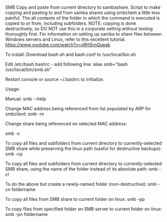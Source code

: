 SMB Copy and paste from current directory to sambashare.
Script to make copying and pasting to and from samba shares using smbclient a little less painful. The all contents of the folder in which the command is executed is copied to or from, including subfolders. NOTE: copying is done destructively, so DO NOT use this in a corporate setting without testing thoroughly first. For information on setting up samba to share files between Windows servers and Linux, refer to this excellent tutorial. https://www.youtube.com/watch?v=oRHSrnQueak

To install:
Download bash.sh and bash.conf to /usr/local/bin.sh

Edit /etc/bash.bashrc - add following line:
alias smb="bash /usr/local/bin/smb.sh"

Restart console or source ~/.bashrc to initialize.

Usage:

Manual:
smb --help

Change MAC address being referenced from list populated by ARP for smbclient:
smb -m

Change share being referenced on selected MAC address:

smb -s 

To copy all files and subfolders from current directory to currently-selected SMB share while preserving the linux path (useful for destructive backups):
smb -cp

To copy all files and subfolders from current directory to currently-selected SMB share, using the name of the folder instead of its absolute path:
smb -cl

To do the above but create a newly-named folder (non-destructive):
smb -cn foldername

To copy all files from SMB share to current folder on linux:
smb -pp

To copy files from specified folder on SMB server to current folder on linux:
smb -pn foldername
